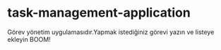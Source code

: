 # task-management-application
Görev yönetim uygulamasıdır.Yapmak istediğiniz görevi yazın ve listeye ekleyin BOOM!
